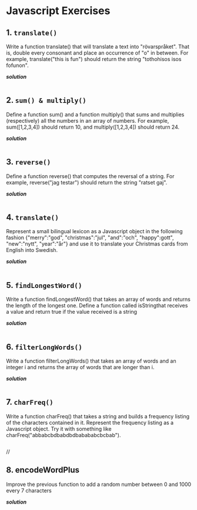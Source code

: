 # Javascript Exercises

## 1. `translate()`

Write a function translate() that will translate a text into "rövarspråket". That is, double every consonant and place an occurrence of "o" in between. For example, translate("this is fun") should return the string "tothohisos isos fofunon".

***solution***

```ooooo
```


## 2. `sum() & multiply()`

Define a function sum() and a function multiply() that sums and multiplies (respectively) all the numbers in an array of numbers. For example, sum([1,2,3,4]) should return 10, and multiply([1,2,3,4]) should return 24.

***solution***

```oooo
```


## 3. `reverse()`

Define a function reverse() that computes the reversal of a string. For example, reverse("jag testar") should return the string "ratset gaj".

***solution***

```oooo
```


## 4. `translate()` 

Represent a small bilingual lexicon as a Javascript object in the following fashion {"merry":"god", "christmas":"jul", "and":"och", "happy":gott", "new":"nytt", "year":"år"} and use it to translate your Christmas cards from English into Swedish.

***solution***

```oooo
```


## 5. `findLongestWord()`

Write a function findLongestWord() that takes an array of words and returns the length of the longest one.
Define a function called ​isString​ that receives a value and return true if the value received is a string

***solution***

```oooo
```


## 6. `filterLongWords()`

Write a function filterLongWords() that takes an array of words and an integer i and returns the array of words that are longer than i.

***solution***

```oooo
```


## 7. `charFreq()`


Write a function charFreq() that takes a string and builds a frequency listing of the characters contained in it. Represent the frequency listing as a Javascript object. Try it with something like charFreq("abbabcbdbabdbdbabababcbcbab").


```+++++
```

// 

## 8. encodeWordPlus

Improve the previous function to add a random number between 0 and 1000 every 7 characters

***solution***

```00000000 
```


